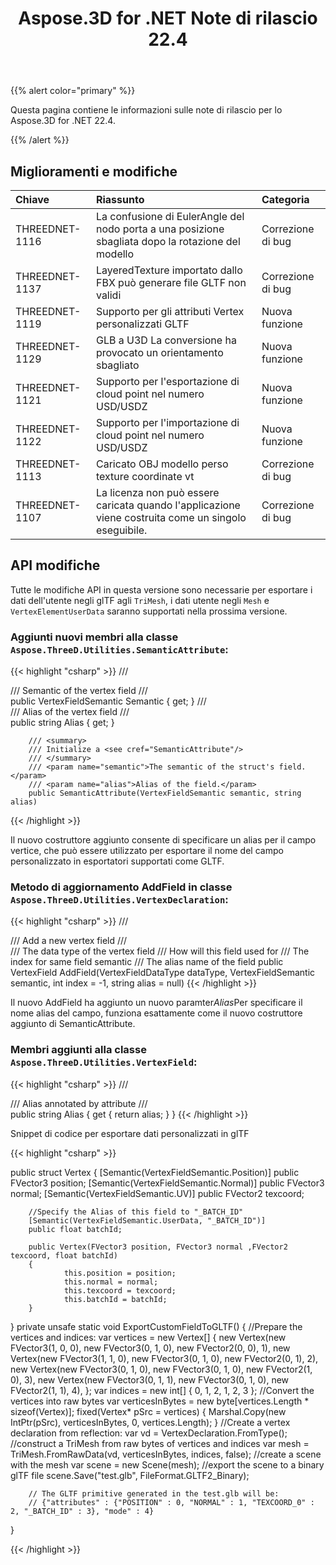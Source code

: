 ﻿---
title: Aspose.3D for .NET Note di rilascio 22.4
type: docs
weight: 9
url: /it/net/aspose-3d-for-net-22-4-release-notes/
description: Le note di rilascio dello Aspose.3D for .NET 22.4.
---
{{% alert color="primary" %}}

Questa pagina contiene le informazioni sulle note di rilascio per lo Aspose.3D for .NET 22.4.

{{% /alert %}}
## **Miglioramenti e modifiche**

|**Chiave**|**Riassunto**|**Categoria**|
|:- |:- |:- |
|THREEDNET-1116 |La confusione di EulerAngle del nodo porta a una posizione sbagliata dopo la rotazione del modello|Correzione di bug|
|THREEDNET-1137 |LayeredTexture importato dallo FBX può generare file GLTF non validi|Correzione di bug|
|THREEDNET-1119 |Supporto per gli attributi Vertex personalizzati GLTF|Nuova funzione|
|THREEDNET-1129 |GLB a U3D La conversione ha provocato un orientamento sbagliato|Nuova funzione|
|THREEDNET-1121 |Supporto per l'esportazione di cloud point nel numero USD/USDZ|Nuova funzione|
|THREEDNET-1122 |Supporto per l'importazione di cloud point nel numero USD/USDZ|Nuova funzione|
|THREEDNET-1113 |Caricato OBJ modello perso texture coordinate vt|Correzione di bug|
|THREEDNET-1107 |La licenza non può essere caricata quando l'applicazione viene costruita come un singolo eseguibile.|Correzione di bug|


## API modifiche ##


Tutte le modifiche API in questa versione sono necessarie per esportare i dati dell'utente negli glTF agli `TriMesh`, i dati utente negli `Mesh` e `VertexElementUserData` saranno supportati nella prossima versione.


### Aggiunti nuovi membri alla classe `Aspose.ThreeD.Utilities.SemanticAttribute`:

{{< highlight "csharp" >}}
        /// <summary>
        /// Semantic of the vertex field
        /// </summary>
        public VertexFieldSemantic Semantic { get; }
        /// <summary>
        /// Alias of the vertex field
        /// </summary>
        public string Alias { get; }

        /// <summary>
        /// Initialize a <see cref="SemanticAttribute"/>
        /// </summary>
        /// <param name="semantic">The semantic of the struct's field.</param>
        /// <param name="alias">Alias of the field.</param>
        public SemanticAttribute(VertexFieldSemantic semantic, string alias)
{{< /highlight >}}

Il nuovo costruttore aggiunto consente di specificare un alias per il campo vertice, che può essere utilizzato per esportare il nome del campo personalizzato in esportatori supportati come GLTF.


### Metodo di aggiornamento AddField in classe `Aspose.ThreeD.Utilities.VertexDeclaration`:

{{< highlight "csharp" >}}
        /// <summary>
        /// Add a new vertex field
        /// </summary>
        /// <param name="dataType">The data type of the vertex field</param>
        /// <param name="semantic">How will this field used for</param>
        /// <param name="index">The index for same field semantic</param>
        /// <param name="alias">The alias name of the field</param>
        public VertexField AddField(VertexFieldDataType dataType, VertexFieldSemantic semantic, int index = -1, string alias = null)
{{< /highlight >}}

Il nuovo AddField ha aggiunto un nuovo paramter*Alias*Per specificare il nome alias del campo, funziona esattamente come il nuovo costruttore aggiunto di SemanticAttribute.


### Membri aggiunti alla classe `Aspose.ThreeD.Utilities.VertexField`:

{{< highlight "csharp" >}}
        /// <summary>
        /// Alias annotated by attribute <see cref="SemanticAttribute"/>
        /// </summary>
        public string Alias { get { return alias; } }
{{< /highlight >}}




Snippet di codice per esportare dati personalizzati in glTF

{{< highlight "csharp" >}}

public struct Vertex
{
        [Semantic(VertexFieldSemantic.Position)]
        public FVector3 position;
        [Semantic(VertexFieldSemantic.Normal)]
        public FVector3 normal;
        [Semantic(VertexFieldSemantic.UV)]
        public FVector2 texcoord;

        //Specify the Alias of this field to "_BATCH_ID"
        [Semantic(VertexFieldSemantic.UserData, "_BATCH_ID")]
        public float batchId;

        public Vertex(FVector3 position, FVector3 normal ,FVector2 texcoord, float batchId)
        {
                this.position = position;
                this.normal = normal;
                this.texcoord = texcoord;
                this.batchId = batchId;
        }
}
private unsafe static void ExportCustomFieldToGLTF()
{
        //Prepare the vertices and indices:
        var vertices = new Vertex[]
        {
                new Vertex(new FVector3(1, 0, 0), new FVector3(0, 1, 0), new FVector2(0, 0), 1),
                new Vertex(new FVector3(1, 1, 0), new FVector3(0, 1, 0), new FVector2(0, 1), 2),
                new Vertex(new FVector3(0, 1, 0), new FVector3(0, 1, 0), new FVector2(1, 0), 3),
                new Vertex(new FVector3(0, 1, 1), new FVector3(0, 1, 0), new FVector2(1, 1), 4),
        };
        var indices = new int[]
        {
                0, 1, 2,
                1, 2, 3
        };
        //Convert the vertices into raw bytes
        var verticesInBytes = new byte[vertices.Length * sizeof(Vertex)];
        fixed(Vertex* pSrc = vertices)
        {
                Marshal.Copy(new IntPtr(pSrc), verticesInBytes, 0, vertices.Length);
        }
        //Create a vertex declaration from reflection:
        var vd = VertexDeclaration.FromType<Vertex>();
        //construct a TriMesh from raw bytes of vertices and indices
        var mesh = TriMesh.FromRawData(vd, verticesInBytes, indices, false);
        //create a scene with the mesh
        var scene = new Scene(mesh);
        //export the scene to a binary glTF file
        scene.Save("test.glb", FileFormat.GLTF2_Binary);

        // The GLTF primitive generated in the test.glb will be:
        // {"attributes" : {"POSITION" : 0, "NORMAL" : 1, "TEXCOORD_0" : 2, "_BATCH_ID" : 3}, "mode" : 4}
}



{{< /highlight >}}

